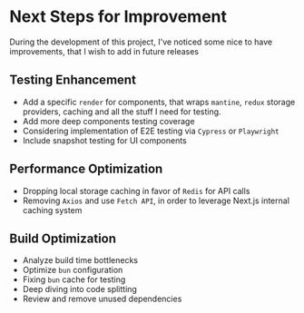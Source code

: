 # Next Steps for Improvement

During the development of this project, I've noticed some nice to have improvements, that I wish to add in future releases

## Testing Enhancement
- Add a specific `render` for components, that wraps `mantine`, `redux` storage providers, caching and all the stuff I need for testing.
- Add more deep components testing coverage
- Considering implementation of E2E testing via `Cypress` or `Playwright`
- Include snapshot testing for UI components

## Performance Optimization
- Dropping local storage caching in favor of `Redis` for API calls
- Removing `Axios` and use `Fetch API`, in order to leverage Next.js internal caching system

## Build Optimization
- Analyze build time bottlenecks
- Optimize `bun` configuration
- Fixing `bun` cache for testing
- Deep diving into code splitting
- Review and remove unused dependencies
